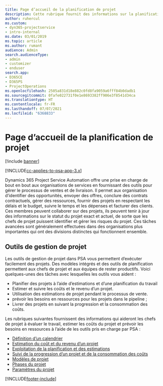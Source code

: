 ```yaml
---
title: Page d’accueil de la planification de projet
description: Cette rubrique fournit des informations sur la planification de projet.
author: ruhercul
ms.custom:
- dyn365-projectservice
- intro-internal
ms.date: 03/01/2019
ms.topic: article
ms.author: rumant
audience: Admin
search.audienceType:
- admin
- customizer
- enduser
search.app:
- D365CE
- D365PS
- ProjectOperations
ms.openlocfilehash: 2505a831d18e882c0fd8fa9059a6fff84b0dadb1
ms.sourcegitcommit: 0fafe022731f0e1e8693382ff906e3f8541d34ca
ms.translationtype: HT
ms.contentlocale: fr-FR
ms.lasthandoff: 07/07/2021
ms.locfileid: "6368833"
---
```

# <a name="project-planning-home-page"></a>Page d’accueil de la planification de projet

[!include [banner](../includes/psa-now-project-operations.md)]

[!INCLUDE[cc-applies-to-psa-app-3.x](../includes/cc-applies-to-psa-app-3x.md)]

Dynamics 365 Project Service Automation offre une prise en charge de bout en bout aux organisations de services en fournissant des outils pour gérer le processus de ventes et de livraison. Il permet aux organisation d’identifier des opportunités, envoyer des offres, conclure des contrats contractuels, gérer des ressources, fournir des projets en respectant les délais et le budget, suivre le temps et les dépenses et facturer des clients. Ces membres peuvent collaborer sur des projets, ils peuvent tenir à jour des informations sur le statut du projet exact et actuel, de sorte que les chefs de projet puissent identifier et gérer les risques du projet. Ces tâches avancées sont généralement effectuées dans des organisations plus importantes qui ont des divisions distinctes qui fonctionnent ensemble.

## <a name="project-management-tools"></a>Outils de gestion de projet

Les outils de gestion de projet dans PSA vous permettent d’exécuter facilement des projets. Des modèles intégrés et des outils de planification permettent aux chefs de projet et aux équipes de rester productifs. Voici quelques-unes des tâches avec lesquelles les outils vous aident :

- Planifier des projets à l’aide d’estimations et d’une planification du travail
- Estimer et suivre les coûts et le revenu d’un projet.
- Utilisation des estimations de projet pendant le processus de vente.
- prévoir les besoins en ressources pour les projets dans le pipeline ;
- Livrer des projets en suivant la progression et la consommation des coûts.

Les rubriques suivantes fournissent des informations qui aideront les chefs de projet à évaluer le travail, estimer les coûts du projet et prévoir les besoins en ressources à l’aide de les outils pris en charge par PSA :

- [Définition d’un calendrier](project-creating.md)
- [Estimation du coût et du revenu d’un projet](project-estimating.md)
- [Exploitation de la planification et des estimations](project-leveraging.md)
- [Suivi de la progression d’un projet et de la consommation des coûts](project-tracking.md)
- [Modèles de projet](project-templates.md)
- [Phases du projet](project-stages.md)
- [Paramètres du projet](project-settings.md)


[!INCLUDE[footer-include](../includes/footer-banner.md)]